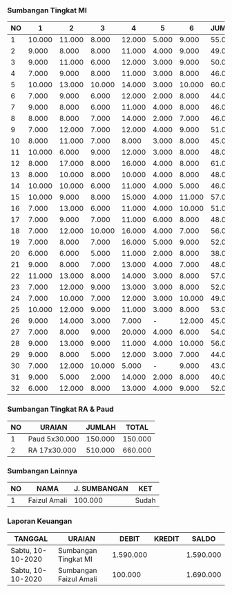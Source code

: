### Sumbangan Tingkat MI
| NO | 1      | 2      | 3      | 4      | 5     | 6      | JUMLAH | TOTAL     |
|----|--------|--------|--------|--------|-------|--------|--------|-----------|
| 1  | 10.000 | 11.000 | 8.000  | 12.000 | 5.000 | 9.000  | 55.000 | 55.000    |
| 2  | 9.000  | 8.000  | 8.000  | 11.000 | 4.000 | 9.000  | 49.000 | 104.000   |
| 3  | 9.000  | 11.000 | 6.000  | 12.000 | 3.000 | 9.000  | 50.000 | 154.000   |
| 4  | 7.000  | 9.000  | 8.000  | 11.000 | 3.000 | 8.000  | 46.000 | 200.000   |
| 5  | 10.000 | 13.000 | 10.000 | 14.000 | 3.000 | 10.000 | 60.000 | 260.000   |
| 6  | 7.000  | 9.000  | 6.000  | 12.000 | 2.000 | 8.000  | 44.000 | 304.000   |
| 7  | 9.000  | 8.000  | 6.000  | 11.000 | 4.000 | 8.000  | 46.000 | 350.000   |
| 8  | 8.000  | 8.000  | 7.000  | 14.000 | 2.000 | 7.000  | 46.000 | 396.000   |
| 9  | 7.000  | 12.000 | 7.000  | 12.000 | 4.000 | 9.000  | 51.000 | 447.000   |
| 10 | 8.000  | 11.000 | 7.000  | 8.000  | 3.000 | 8.000  | 45.000 | 492.000   |
| 11 | 10.000 | 6.000  | 9.000  | 12.000 | 3.000 | 8.000  | 48.000 | 540.000   |
| 12 | 8.000  | 17.000 | 8.000  | 16.000 | 4.000 | 8.000  | 61.000 | 601.000   |
| 13 | 8.000  | 10.000 | 8.000  | 10.000 | 4.000 | 8.000  | 48.000 | 649.000   |
| 14 | 10.000 | 10.000 | 6.000  | 11.000 | 4.000 | 5.000  | 46.000 | 695.000   |
| 15 | 10.000 | 9.000  | 8.000  | 15.000 | 4.000 | 11.000 | 57.000 | 752.000   |
| 16 | 7.000  | 13.000 | 6.000  | 11.000 | 4.000 | 10.000 | 51.000 | 803.000   |
| 17 | 7.000  | 9.000  | 7.000  | 11.000 | 6.000 | 8.000  | 48.000 | 851.000   |
| 18 | 7.000  | 12.000 | 10.000 | 16.000 | 4.000 | 7.000  | 56.000 | 907.000   |
| 19 | 7.000  | 8.000  | 7.000  | 16.000 | 5.000 | 9.000  | 52.000 | 959.000   |
| 20 | 6.000  | 6.000  | 5.000  | 11.000 | 2.000 | 8.000  | 38.000 | 997.000   |
| 21 | 9.000  | 8.000  | 7.000  | 13.000 | 4.000 | 7.000  | 48.000 | 1.045.000 |
| 22 | 11.000 | 13.000 | 8.000  | 14.000 | 3.000 | 8.000  | 57.000 | 1.102.000 |
| 23 | 7.000  | 12.000 | 9.000  | 13.000 | 3.000 | 8.000  | 52.000 | 1.154.000 |
| 24 | 7.000  | 10.000 | 7.000  | 12.000 | 3.000 | 10.000 | 49.000 | 1.203.000 |
| 25 | 10.000 | 12.000 | 9.000  | 11.000 | 3.000 | 8.000  | 53.000 | 1.256.000 |
| 26 | 9.000  | 14.000 | 3.000  | 7.000  | -     | 12.000 | 45.000 | 1.301.000 |
| 27 | 7.000  | 8.000  | 9.000  | 20.000 | 4.000 | 6.000  | 54.000 | 1.355.000 |
| 28 | 9.000  | 13.000 | 9.000  | 11.000 | 4.000 | 10.000 | 56.000 | 1.411.000 |
| 29 | 9.000  | 8.000  | 5.000  | 12.000 | 3.000 | 7.000  | 44.000 | 1.455.000 |
| 30 | 7.000  | 12.000 | 10.000 | 5.000  | -     | 9.000  | 43.000 | 1.498.000 |
| 31 | 9.000  | 5.000  | 2.000  | 14.000 | 2.000 | 8.000  | 40.000 | 1.538.000 |
| 32 | 6.000  | 12.000 | 8.000  | 13.000 | 4.000 | 9.000  | 52.000 | 1.590.000 |

### Sumbangan Tingkat RA & Paud
| NO | URAIAN        | JUMLAH  | TOTAL   |
|----|---------------|---------|---------|
| 1  | Paud 5x30.000 | 150.000 | 150.000 |
| 2  | RA 17x30.000  | 510.000 | 660.000 |

### Sumbangan Lainnya
| NO | NAMA         | J. SUMBANGAN | KET   |
|----|--------------|--------------|-------|
| 1  | Faizul Amali | 100.000      | Sudah |

### Laporan Keuangan
| TANGGAL           | URAIAN                 | DEBIT     | KREDIT | SALDO     |
|-------------------|------------------------|-----------|--------|-----------|
| Sabtu, 10-10-2020 | Sumbangan Tingkat MI   | 1.590.000 |        | 1.590.000 |
| Sabtu, 10-10-2020 | Sumbangan Faizul Amali | 100.000   |        | 1.690.000 |

